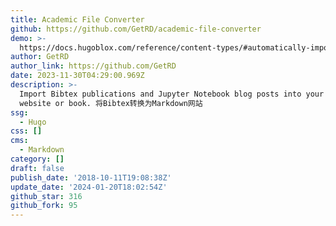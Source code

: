 ```yaml
---
title: Academic File Converter
github: https://github.com/GetRD/academic-file-converter
demo: >-
  https://docs.hugoblox.com/reference/content-types/#automatically-import-publications-from-bibtex
author: GetRD
author_link: https://github.com/GetRD
date: 2023-11-30T04:29:00.969Z
description: >-
  Import Bibtex publications and Jupyter Notebook blog posts into your Markdown
  website or book. 将Bibtex转换为Markdown网站
ssg:
  - Hugo
css: []
cms:
  - Markdown
category: []
draft: false
publish_date: '2018-10-11T19:08:38Z'
update_date: '2024-01-20T18:02:54Z'
github_star: 316
github_fork: 95
---
```

